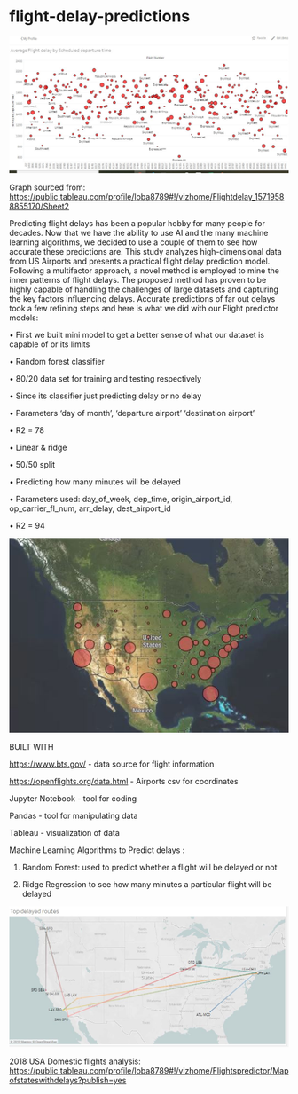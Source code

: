# flight-delay-predictions

![](https://github.com/nithabalakrishnan/flight-delay-prediction/blob/master/Pictures/scheduled.JPG)

Graph sourced from:
https://public.tableau.com/profile/loba8789#!/vizhome/Flightdelay_15719588855170/Sheet2

Predicting flight delays has been a popular hobby for many people for decades. Now that we have the ability to use AI and the many machine learning algorithms, we decided to use a couple of them to see how accurate these predictions are. This study analyzes high-dimensional data from US Airports and presents a practical flight delay prediction model. Following a multifactor approach, a novel method is employed to mine the inner patterns of flight delays. The proposed method has proven to be highly capable of handling the challenges of large datasets and capturing the key factors influencing delays. Accurate predictions of far out delays took a few refining steps and here is what we did with our Flight predictor models:

•	First we built mini model to get a better sense of what our dataset is capable of or its limits

•	Random forest classifier

•	80/20 data set for training and testing respectively

•	Since its classifier just predicting delay or no delay

•	Parameters ‘day of month’, ‘departure airport’ ‘destination airport’

•	R2 = 78

•	Linear & ridge 

•	50/50 split

•	Predicting how many minutes will be delayed

•	Parameters used: day_of_week, dep_time, origin_airport_id, op_carrier_fl_num, arr_delay, dest_airport_id

•	R2 = 94



![](https://github.com/nithabalakrishnan/flight-delay-prediction/blob/master/Pictures/by%20state.JPG)

BUILT WITH

https://www.bts.gov/ -  data source for flight information

https://openflights.org/data.html - Airports csv for coordinates



Jupyter Notebook - tool for coding

Pandas - tool for manipulating data

Tableau - visualization of data

Machine Learning Algorithms to Predict delays :  

1) Random Forest: used to predict whether a flight will be delayed or not 

2) Ridge Regression to see how many minutes a particular flight will be delayed

![](https://github.com/nithabalakrishnan/flight-delay-prediction/blob/master/Pictures/topdelayed.JPG)


2018 USA Domestic flights analysis:
https://public.tableau.com/profile/loba8789#!/vizhome/Flightspredictor/Mapofstateswithdelays?publish=yes



